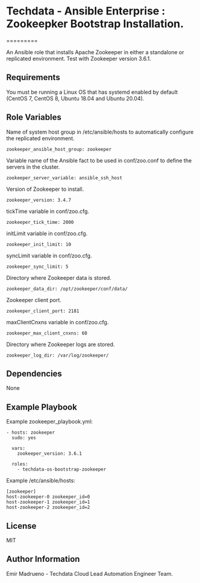 # Techdata - Ansible Enterprise : Zookeepker Bootstrap Installation.
=========

An Ansible role that installs Apache Zookeeper in either a standalone or replicated environment. Test with Zookeeper version 3.6.1.

Requirements
------------

You must be running a Linux OS that has systemd enabled by default (CentOS 7, CentOS 8, Ubuntu 18.04 and Ubuntu 20.04).

Role Variables
--------------

Name of system host group in /etc/ansible/hosts to automatically configure the replicated environment.

	zookeeper_ansible_host_group: zookeeper

Variable name of the Ansible fact to be used in conf/zoo.conf to define the servers in the cluster.

    zookeeper_server_variable: ansible_ssh_host

Version of Zookeeper to install.

	zookeeper_version: 3.4.7

tickTime variable in conf/zoo.cfg.

	zookeeper_tick_time: 2000

initLimit variable in conf/zoo.cfg.

	zookeeper_init_limit: 10

syncLimit variable in conf/zoo.cfg.

	zookeeper_sync_limit: 5

Directory where Zookeeper data is stored.

	zookeeper_data_dir: /opt/zookeeper/conf/data/

Zookeeper client port.

	zookeeper_client_port: 2181

maxClientCnxns variable in conf/zoo.cfg.

	zookeeper_max_client_cnxns: 60

Directory where Zookeeper logs are stored.

	zookeeper_log_dir: /var/log/zookeeper/


Dependencies
------------

None

Example Playbook
----------------

Example zookeeper_playbook.yml:

	- hosts: zookeeper
  	  sudo: yes

	  vars:
	    zookeeper_version: 3.6.1

	  roles:
	    - techdata-os-bootstrap-zookeeper


Example /etc/ansible/hosts:

	[zookeeper]
	host-zookeeper-0 zookeeper_id=0
	host-zookeeper-1 zookeeper_id=1
	host-zookeeper-2 zookeeper_id=2


License
-------
MIT

Author Information
------------------

Emir Madrueno - Techdata Cloud Lead Automation Engineer Team.
